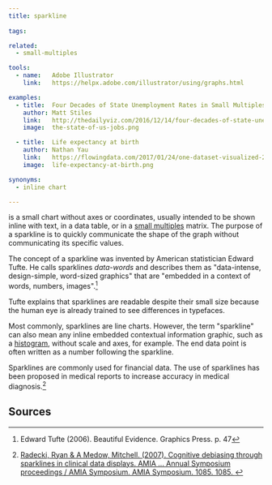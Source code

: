 ```yaml
---
title: sparkline
  
tags:

related:
  - small-multiples

tools:
  - name:   Adobe Illustrator
    link:   https://helpx.adobe.com/illustrator/using/graphs.html

examples:
  - title:  Four Decades of State Unemployment Rates in Small Multiples
    author: Matt Stiles
    link:   http://thedailyviz.com/2016/12/14/four-decades-of-state-unemployment-rates-in-small-multiples-part-2/
    image:  the-state-of-us-jobs.png

  - title:  Life expectancy at birth
    author: Nathan Yau
    link:   https://flowingdata.com/2017/01/24/one-dataset-visualized-25-ways/02-time-series-sparklines-2/
    image:  life-expectancy-at-birth.png

synonyms:
  - inline chart

---
```


is a small chart without axes or coordinates, usually intended to be shown inline with text, in a data table, or in a [small multiples](/small-multiples) matrix. The purpose of a sparkline is to quickly communicate the shape of the graph without communicating its specific values. 
<!--more-->
The concept of a sparkline was invented by American statistician Edward Tufte. He calls sparklines *data-words* and describes them as "data-intense, design-simple, word-sized graphics" that are "embedded in a context of words, numbers, images".[^tufte]

Tufte explains that sparklines are readable despite their small size because the human eye is already trained to see differences in typefaces.

Most commonly, sparklines are line charts. However, the term "sparkline" can also mean any inline embedded contextual information graphic, such as a [histogram](/histogram), without scale and axes, for example. The end data point is often written as a number following the sparkline.

Sparklines are commonly used for financial data. The use of sparklines has been proposed in medical reports to increase accuracy in medical diagnosis.[^radecki]

## Sources
[^tufte]: Edward Tufte (2006). Beautiful Evidence. Graphics Press. p. 47
[^radecki]: [Radecki, Ryan & A Medow, Mitchell. (2007). Cognitive debiasing through sparklines in clinical data displays. AMIA ... Annual Symposium proceedings / AMIA Symposium. AMIA Symposium. 1085. 1085. ](https://pdfs.semanticscholar.org/bb6a/af662ea8a9503f15eb01882002a4a637926c.pdf)
